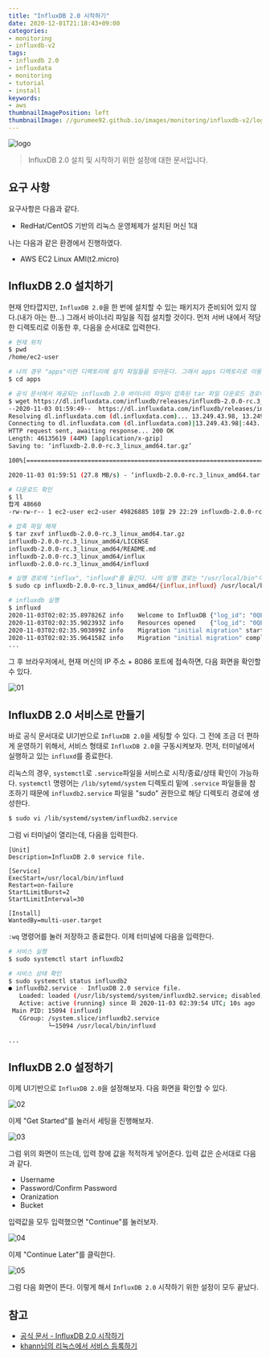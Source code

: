 ```yaml
---
title: "InfluxDB 2.0 시작하기"
date: 2020-12-01T21:18:43+09:00
categories:
- monitoring
- influxdb-v2
tags:
- influxdb 2.0
- influxdata
- monitoring
- tutorial
- install
keywords:
- aws
thumbnailImagePosition: left
thumbnailImage: //gurumee92.github.io/images/monitoring/influxdb-v2/logo.png
---
```


<!--more-->
![logo](/images/monitoring/influxdb-v2/logo.png)

> InfluxDB 2.0 설치 및 시작하기 위한 설정에 대한 문서입니다.


## 요구 사항

요구사항은 다음과 같다.

- RedHat/CentOS 기반의 리눅스 운영체제가 설치된 머신 1대

나는 다음과 같은 환경에서 진행하였다.

- AWS EC2 Linux AMI(t2.micro)


## InfluxDB 2.0 설치하기

현재 안타깝지만, `InfluxDB 2.0`을 한 번에 설치할 수 있는 패키지가 준비되어 있지 않다.(내가 아는 한...) 그래서 바이너리 파일을 직접 설치할 것이다. 먼저 서버 내에서 적당한 디렉토리로 이동한 후, 다음을 순서대로 입력한다. 

```bash
# 현재 위치
$ pwd
/home/ec2-user

# 나의 경우 "apps"이란 디렉토리에 설치 파일들을 모아둔다. 그래서 apps 디렉토리로 이동한다.
$ cd apps

# 공식 문서에서 제공되는 influxdb 2.0 바이너리 파일이 압축된 tar 파일 다운로드 경로이다.
$ wget https://dl.influxdata.com/influxdb/releases/influxdb-2.0.0-rc.3_linux_amd64.tar.gz
--2020-11-03 01:59:49--  https://dl.influxdata.com/influxdb/releases/influxdb-2.0.0-rc.3_linux_amd64.tar.gz
Resolving dl.influxdata.com (dl.influxdata.com)... 13.249.43.98, 13.249.43.124, 13.249.43.59, ...
Connecting to dl.influxdata.com (dl.influxdata.com)|13.249.43.98|:443... connected.
HTTP request sent, awaiting response... 200 OK
Length: 46135619 (44M) [application/x-gzip]
Saving to: ‘influxdb-2.0.0-rc.3_linux_amd64.tar.gz’

100%[===================================================================================================================>] 46,135,619  27.8MB/s   in 1.6s

2020-11-03 01:59:51 (27.8 MB/s) - ‘influxdb-2.0.0-rc.3_linux_amd64.tar.gz’ saved [46135619/46135619]

# 다운로드 확인
$ ll
합계 48660
-rw-rw-r-- 1 ec2-user ec2-user 49826885 10월 29 22:29 influxdb-2.0.0-rc.3_darwin_amd64.tar.gz

# 압축 파일 해제
$ tar zxvf influxdb-2.0.0-rc.3_linux_amd64.tar.gz
influxdb-2.0.0-rc.3_linux_amd64/LICENSE
influxdb-2.0.0-rc.3_linux_amd64/README.md
influxdb-2.0.0-rc.3_linux_amd64/influx
influxdb-2.0.0-rc.3_linux_amd64/influxd

# 실행 경로에 "influx", "influxd"를 옮긴다. 나의 실행 경로는 "/usr/local/bin"이다.
$ sudo cp influxdb-2.0.0-rc.3_linux_amd64/{influx,influxd} /usr/local/bin/

# influxdb 실행
$ influxd
2020-11-03T02:02:35.897826Z	info	Welcome to InfluxDB	{"log_id": "0QEyJTzG000", "version": "2.0.0-rc.3", "commit": "f46a3bd91e", "build_date": "2020-10-29T22:17:55Z"}
2020-11-03T02:02:35.902393Z	info	Resources opened	{"log_id": "0QEyJTzG000", "service": "bolt", "path": "/home/ec2-user/.influxdbv2/influxd.bolt"}
2020-11-03T02:02:35.903899Z	info	Migration "initial migration" started (up)	{"log_id": "0QEyJTzG000", "service": "migrations"}
2020-11-03T02:02:35.964158Z	info	Migration "initial migration" completed (up)	{"log_id": "0QEyJTzG000", "service": "migrations"}
...
```

그 후 브라우저에서, 현재 머신의 IP 주소 + 8086 포트에 접속하면, 다음 화면을 확인할 수 있다. 

![01](/images/monitoring/influxdb-v2/00-getting-started-influxdb-v2/01.png)


## InfluxDB 2.0 서비스로 만들기

바로 공식 문서대로 UI기반으로 `InfluxDB 2.0`을 세팅할 수 있다. 그 전에 조금 더 편하게 운영하기 위해서, 서비스 형태로 `InfluxDB 2.0`을 구동시켜보자. 먼저, 터미널에서 실행하고 있는 `influxd`를 종료한다.

리눅스의 경우, `systemctl`로 `.service`파일을 서비스로 시작/종료/상태 확인이 가능하다. `systemctl` 명령어는 `/lib/sytemd/system` 디렉토리 밑에 `.service` 파일들을 참조하기 때문에  `influxdb2.service` 파일을 "sudo" 권한으로 해당 디렉토리 경로에 생성한다. 

```bash
$ sudo vi /lib/systemd/system/influxdb2.service
```

그럼 vi 터미널이 열리는데, 다음을 입력한다.

```service
[Unit]
Description=InfluxDB 2.0 service file.

[Service]
ExecStart=/usr/local/bin/influxd
Restart=on-failure
StartLimitBurst=2
StartLimitInterval=30

[Install]
WantedBy=multi-user.target
```

`:wq` 명령어를 눌러 저장하고 종료한다. 이제 터미널에 다음을 입력한다.

```bash
# 서비스 실행
$ sudo systemctl start influxdb2

# 서비스 상태 확인
$ sudo systemctl status influxdb2
● influxdb2.service - InfluxDB 2.0 service file.
   Loaded: loaded (/usr/lib/systemd/system/influxdb2.service; disabled; vendor preset: disabled)
   Active: active (running) since 화 2020-11-03 02:39:54 UTC; 10s ago
 Main PID: 15094 (influxd)
   CGroup: /system.slice/influxdb2.service
           └─15094 /usr/local/bin/influxd

...
```


## InfluxDB 2.0 설정하기

이제 UI기반으로 `InfluxDB 2.0`을 설정해보자. 다음 화면을 확인할 수 있다.

![02](/images/monitoring/influxdb-v2/00-getting-started-influxdb-v2/02.png)

이제 "Get Started"를 눌러서 세팅을 진행해보자.

![03](/images/monitoring/influxdb-v2/00-getting-started-influxdb-v2/03.png)

그럼 위의 화면이 뜨는데, 입력 창에 값을 적적하게 넣어준다. 입력 값은 순서대로 다음과 같다.

* Username
* Password/Confirm Password
* Oranization
* Bucket

입력값을 모두 입력했으면 "Continue"를 눌러보자.

![04](/images/monitoring/influxdb-v2/00-getting-started-influxdb-v2/04.png)

이제 "Continue Later"를 클릭한다.

![05](/images/monitoring/influxdb-v2/00-getting-started-influxdb-v2/05.png)

그럼 다음 화면이 뜬다. 이렇게 해서 `InfluxDB 2.0` 시작하기 위한 설정이 모두 끝났다. 


## 참고

* [공식 문서 - InfluxDB 2.0 시작하기](https://docs.influxdata.com/influxdb/v2.0/get-started/)
* [khann님의 리눅스에서 서비스 등록하기](https://khann.tistory.com/5)
